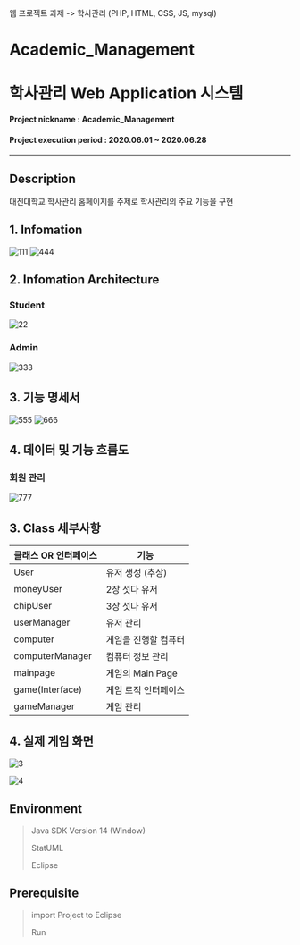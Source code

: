 
웹 프로젝트 과제 -> 학사관리 (PHP, HTML, CSS, JS, mysql) 

# Academic_Management 
# 학사관리 Web Application 시스템

#### Project nickname : Academic_Management
#### Project execution period : 2020.06.01 ~ 2020.06.28
-----------------------
## Description
대진대학교 학사관리 홈페이지를 주제로 학사관리의 주요 기능을 구현

## 1. Infomation
![111](https://user-images.githubusercontent.com/49806698/150683017-3b1a98b2-bd94-4ce1-95d6-015421e73aab.PNG)
![444](https://user-images.githubusercontent.com/49806698/150683173-f7411ee0-f395-4051-88f5-3cea2d6af773.PNG)



## 2. Infomation Architecture
### Student
![22](https://user-images.githubusercontent.com/49806698/150683072-4a6a38e1-84d0-437a-9830-ed7c36c239ae.PNG)

### Admin
![333](https://user-images.githubusercontent.com/49806698/150683112-8daee9a8-1f3f-4590-bb54-71d177eb5eba.PNG)

## 3. 기능 명세서
![555](https://user-images.githubusercontent.com/49806698/150683237-7255b547-6904-499b-9105-9aa01cf7930b.PNG)
![666](https://user-images.githubusercontent.com/49806698/150683240-0321c8d6-2d02-40a3-9320-f3d5b6f766cd.PNG)


## 4. 데이터 및 기능 흐름도
### 회원 관리
![777](https://user-images.githubusercontent.com/49806698/150683355-4e8ea380-a855-40b4-bbf7-928f5262ec56.png)


## 3. Class 세부사항
|클래스 OR 인터페이스|기능|
|------|---|
|User|유저 생성 (추상)|
|moneyUser|2장 섯다 유저|
|chipUser|3장 섯다 유저|
|userManager|유저 관리|
|computer|게임을 진행할 컴퓨터|
|computerManager|컴퓨터 정보 관리|
|mainpage|게임의 Main Page|
|game(Interface)|게임 로직 인터페이스|
|gameManager|게임 관리|


## 4. 실제 게임 화면
![3](https://user-images.githubusercontent.com/49806698/150674949-f8f4ad67-ee93-4c83-85de-4a02880a9850.png)


![4](https://user-images.githubusercontent.com/49806698/150674850-312a664d-60ea-47dc-9925-ab33fe23e5a9.png)


## Environment

> Java SDK Version 14 (Window)
> 
> StatUML
> 
> Eclipse



## Prerequisite
> import Project to Eclipse
> 
> Run

